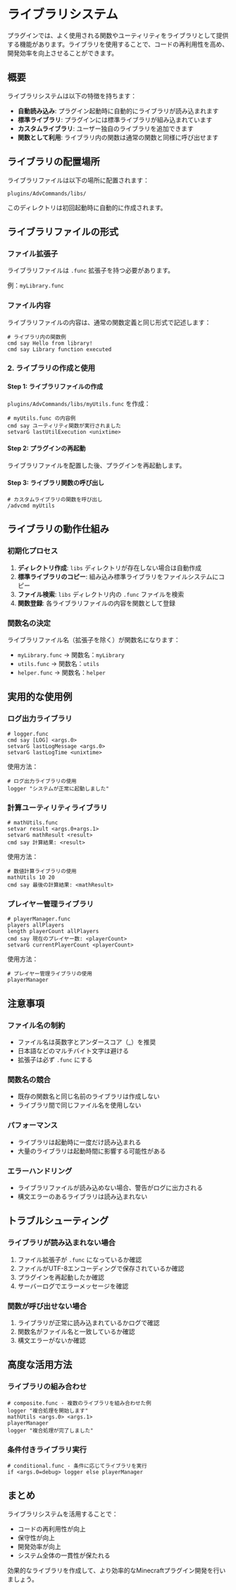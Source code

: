 # ライブラリシステム

プラグインでは、よく使用される関数やユーティリティをライブラリとして提供する機能があります。ライブラリを使用することで、コードの再利用性を高め、開発効率を向上させることができます。

## 概要

ライブラリシステムは以下の特徴を持ちます：

- **自動読み込み**: プラグイン起動時に自動的にライブラリが読み込まれます
- **標準ライブラリ**: プラグインには標準ライブラリが組み込まれています
- **カスタムライブラリ**: ユーザー独自のライブラリを追加できます
- **関数として利用**: ライブラリ内の関数は通常の関数と同様に呼び出せます

## ライブラリの配置場所

ライブラリファイルは以下の場所に配置されます：

```
plugins/AdvCommands/libs/
```

このディレクトリは初回起動時に自動的に作成されます。

## ライブラリファイルの形式

### ファイル拡張子
ライブラリファイルは `.func` 拡張子を持つ必要があります。

例：`myLibrary.func`

### ファイル内容
ライブラリファイルの内容は、通常の関数定義と同じ形式で記述します：

```
# ライブラリ内の関数例
cmd say Hello from library!
cmd say Library function executed
```

### 2. ライブラリの作成と使用

#### Step 1: ライブラリファイルの作成
`plugins/AdvCommands/libs/myUtils.func` を作成：

```
# myUtils.func の内容例
cmd say ユーティリティ関数が実行されました
setvarG lastUtilExecution <unixtime>
```

#### Step 2: プラグインの再起動
ライブラリファイルを配置した後、プラグインを再起動します。

#### Step 3: ライブラリ関数の呼び出し
```
# カスタムライブラリの関数を呼び出し
/advcmd myUtils
```

## ライブラリの動作仕組み

### 初期化プロセス
1. **ディレクトリ作成**: `libs` ディレクトリが存在しない場合は自動作成
2. **標準ライブラリのコピー**: 組み込み標準ライブラリをファイルシステムにコピー
3. **ファイル検索**: `libs` ディレクトリ内の `.func` ファイルを検索
4. **関数登録**: 各ライブラリファイルの内容を関数として登録

### 関数名の決定
ライブラリファイル名（拡張子を除く）が関数名になります：

- `myLibrary.func` → 関数名：`myLibrary`
- `utils.func` → 関数名：`utils`
- `helper.func` → 関数名：`helper`

## 実用的な使用例

### ログ出力ライブラリ
```
# logger.func
cmd say [LOG] <args.0>
setvarG lastLogMessage <args.0>
setvarG lastLogTime <unixtime>
```

使用方法：
```
# ログ出力ライブラリの使用
logger "システムが正常に起動しました"
```

### 計算ユーティリティライブラリ
```
# mathUtils.func
setvar result <args.0+args.1>
setvarG mathResult <result>
cmd say 計算結果: <result>
```

使用方法：
```
# 数値計算ライブラリの使用
mathUtils 10 20
cmd say 最後の計算結果: <mathResult>
```

### プレイヤー管理ライブラリ
```
# playerManager.func
players allPlayers
length playerCount allPlayers
cmd say 現在のプレイヤー数: <playerCount>
setvarG currentPlayerCount <playerCount>
```

使用方法：
```
# プレイヤー管理ライブラリの使用
playerManager
```

## 注意事項

### ファイル名の制約
- ファイル名は英数字とアンダースコア（_）を推奨
- 日本語などのマルチバイト文字は避ける
- 拡張子は必ず `.func` にする

### 関数名の競合
- 既存の関数名と同じ名前のライブラリは作成しない
- ライブラリ間で同じファイル名を使用しない

### パフォーマンス
- ライブラリは起動時に一度だけ読み込まれる
- 大量のライブラリは起動時間に影響する可能性がある

### エラーハンドリング
- ライブラリファイルが読み込めない場合、警告がログに出力される
- 構文エラーのあるライブラリは読み込まれない

## トラブルシューティング

### ライブラリが読み込まれない場合
1. ファイル拡張子が `.func` になっているか確認
2. ファイルがUTF-8エンコーディングで保存されているか確認
3. プラグインを再起動したか確認
4. サーバーログでエラーメッセージを確認

### 関数が呼び出せない場合
1. ライブラリが正常に読み込まれているかログで確認
2. 関数名がファイル名と一致しているか確認
3. 構文エラーがないか確認

## 高度な活用方法

### ライブラリの組み合わせ
```
# composite.func - 複数のライブラリを組み合わせた例
logger "複合処理を開始します"
mathUtils <args.0> <args.1>
playerManager
logger "複合処理が完了しました"
```

### 条件付きライブラリ実行
```
# conditional.func - 条件に応じてライブラリを実行
if <args.0=debug> logger else playerManager
```

## まとめ

ライブラリシステムを活用することで：
- コードの再利用性が向上
- 保守性が向上
- 開発効率が向上
- システム全体の一貫性が保たれる

効果的なライブラリを作成して、より効率的なMinecraftプラグイン開発を行いましょう。